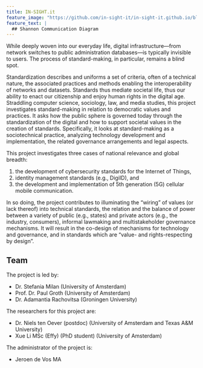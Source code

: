 ```yaml
---
title: IN-SIGHT.it
feature_image: "https://github.com/in-sight-it/in-sight-it.github.io/blob/gh-pages/shannon.jpg?raw=true"
feature_text: |
  ## Shannon Communication Diagram
---
```


While deeply woven into our everyday life, digital infrastructure—from network switches to public administration databases—is typically invisible to users. The process of standard-making, in particular, remains a blind spot. 

Standardization describes and uniforms a set of criteria, often of a technical nature, the associated practices and methods enabling the interoperability of networks and datasets. Standards thus mediate societal life, thus our ability to enact our citizenship and enjoy human rights in the digital age. Straddling computer science, sociology, law, and media studies, this project investigates standard-making in relation to democratic values and practices. It asks how the public sphere is governed today through the standardization of the digital and how to support societal values in the creation of standards. Specifically, it looks at standard-making as a sociotechnical practice, analyzing technology development and implementation, the related governance arrangements and legal aspects. 

This project investigates three cases of national relevance and global breadth: 
1. the development of cybersecurity standards for the Internet of Things, 
2. identity management standards (e.g., DigiID), and
3. the development and implementation of 5th generation (5G) cellular mobile communication. 

In so doing, the project contributes to illuminating the “wiring” of values (or lack thereof) into technical standards, the relation and the balance of power between a variety of public (e.g., states) and private actors (e.g., the industry, consumers), informal lawmaking and multistakeholder governance mechanisms. It will result in the co-design of mechanisms for technology and governance, and in standards which are “value- and rights-respecting by design”.

## Team

The project is led by:
- Dr. Stefania Milan (University of Amsterdam)
- Prof. Dr. Paul Groth (University of Amsterdam)
- Dr. Adamantia Rachovitsa (Groningen University)

The researchers for this project are:
- Dr. Niels ten Oever (postdoc) (University of Amsterdam and Texas A&M University)
- Xue Li MSc (Effy) (PhD student) (University of Amsterdam)

The administrator of the project is:
- Jeroen de Vos MA

